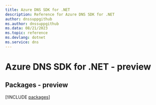 ```yaml
---
title: Azure DNS SDK for .NET
description: Reference for Azure DNS SDK for .NET
author: dnssuppgithub
ms.author: dnssuppgithub
ms.data: 08/21/2023
ms.topic: reference
ms.devlang: dotnet
ms.service: dns
---
```

# Azure DNS SDK for .NET - preview
## Packages - preview
[!INCLUDE [packages](dns-index.md)]